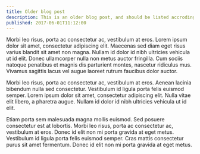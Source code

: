```yaml
---
title: Older blog post
description: This is an older blog post, and should be listed accrodingly.
published: 2017-06-01T11:12:00
---
```


Morbi leo risus, porta ac consectetur ac, vestibulum at eros. Lorem ipsum dolor sit amet, consectetur adipiscing elit. Maecenas sed diam eget risus varius blandit sit amet non magna. Nullam id dolor id nibh ultricies vehicula ut id elit. Donec ullamcorper nulla non metus auctor fringilla. Cum sociis natoque penatibus et magnis dis parturient montes, nascetur ridiculus mus. Vivamus sagittis lacus vel augue laoreet rutrum faucibus dolor auctor.

Morbi leo risus, porta ac consectetur ac, vestibulum at eros. Aenean lacinia bibendum nulla sed consectetur. Vestibulum id ligula porta felis euismod semper. Lorem ipsum dolor sit amet, consectetur adipiscing elit. Nulla vitae elit libero, a pharetra augue. Nullam id dolor id nibh ultricies vehicula ut id elit.

Etiam porta sem malesuada magna mollis euismod. Sed posuere consectetur est at lobortis. Morbi leo risus, porta ac consectetur ac, vestibulum at eros. Donec id elit non mi porta gravida at eget metus. Vestibulum id ligula porta felis euismod semper. Cras mattis consectetur purus sit amet fermentum. Donec id elit non mi porta gravida at eget metus.
